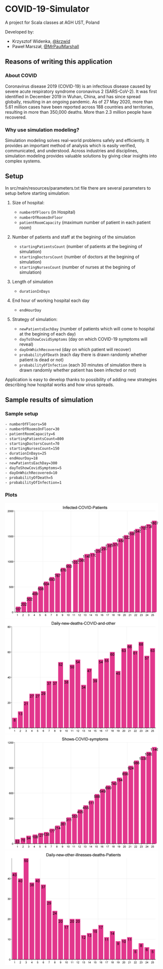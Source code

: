 # COVID-19-Simulator
A project for Scala classes at AGH UST, Poland

Developed by:
- Krzysztof Widenka, [@krzwid](https://github.com/krzwid)
- Paweł Marszał, [@MrPaulMarshall](https://github.com/MrPaulMarshall)

## Reasons of writing this application

### About COVID
Coronavirus disease 2019 (COVID-19) is an infectious disease caused by severe acute respiratory syndrome coronavirus 2 (SARS-CoV-2). It was first identified in December 2019 in Wuhan, China, and has since spread globally, resulting in an ongoing pandemic. As of 27 May 2020, more than 5.61 million cases have been reported across 188 countries and territories, resulting in more than 350,000 deaths. More than 2.3 million people have recovered.

### Why use simulation modeling?
Simulation modeling solves real-world problems safely and efficiently. It provides an important method of analysis which is easily verified, communicated, and understood. Across industries and disciplines, simulation modeling provides valuable solutions by giving clear insights into complex systems.

## Setup
In src/main/resources/parameters.txt file there are several parameters to setup before starting simulation:
1. Size of hospital:
    - ```numberOfFloors``` (in Hospital)
    - ```numberOfRoomsOnFloor```
    - ```patientRoomCapacity``` (maximum number of patient in each patient room)

2. Number of patients and staff at the begining of the simulation
    - ```startingPatientsCount``` (number of patients at the begining of simulation)
    - ```startingDoctorsCount``` (number of doctors at the begining of simulation)
    - ```startingNursesCount``` (number of nurses at the begining of simulation)

3. Length of simulation
    - ```durationInDays```

4. End hour of working hospital each day
    - ```endHourDay```

5. Strategy of simulation:
    - ```newPatientsEachDay``` (number of patients which will come to hospital at the begining of each day)
    - ```dayToShowCovidSymptoms``` (day on which COVID-19 symptoms will reveal)
    - ```dayOnWhichRecovered``` (day on which patient will recover)
    - ```probabilityOfDeath``` (each day there is drawn randomly whether patient is dead or not)
    - ```probabilityOfInfection``` (each 30 minutes of simulation there is drawn randomly whether patient has been infected or not)

Application is easy to develop thanks to possibility of adding new strategies describing how hospital works and how virus spreads.
 
## Sample results of simulation 

### Sample setup
```
- numberOfFloors=50
- numberOfRoomsOnFloor=30
- patientRoomCapacity=6
- startingPatientsCount=800
- startingDoctorsCount=70
- startingNursesCount=150
- durationInDays=25
- endHourDay=18
- newPatientsEachDay=300
- dayToShowCovidSymptoms=5
- dayOnWhichRecovered=10
- probabilityOfDeath=5
- probabilityOfInfection=1
```

### Plots
![Infected-COVID-Patients](./results/Infected-COVID-Patients.png)
![Daily-new-deaths-COVID-and-other](./results/Daily-new-deaths-COVID-and-other.png)
![Shows-COVID-symptoms](./results/Shows-COVID-symptoms.png)
![Daily-new-other-illnesses-deaths-Patients](./results/Daily-new-other-illnesses-deaths-Patients.png)
